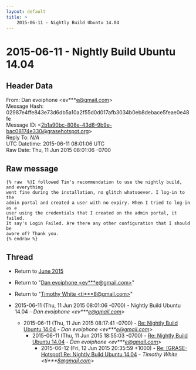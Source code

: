 ```yaml
---
layout: default
title: >
    2015-06-11 - Nightly Build Ubuntu 14.04
---
```


# 2015-06-11 - Nightly Build Ubuntu 14.04

## Header Data

From: Dan evoiphone \<ev***e@gmail.com\><br>
Message Hash: 02987e4ffe843e73d6db5a10a2f55d0d017afb3034b0eb8debace5feae0e48fe<br>
Message ID: \<2b1a90bc-808e-43d8-9b9e-bac08174e330@grasehotspot.org\><br>
Reply To: _N/A_<br>
UTC Datetime: 2015-06-11 08:01:06 UTC<br>
Raw Date: Thu, 11 Jun 2015 08:01:06 -0700<br>

## Raw message

```
{% raw  %}I followed Tim's recommendation to use the nightly build, and everything 
went fine during the installation, no glitch whatsoever. I log-in to the 
admin portal and created a user with no expiry. When I tried to log-in as a 
user using the credentials that I created on the admin portal, it failed. 
It say's Login Failed. Are there any other configuration that I should be 
aware of? Thank you.
{% endraw %}
```

## Thread

+ Return to [June 2015](/archive/2015/06)

+ Return to "[Dan evoiphone <ev***e<span>@</span>gmail.com>](/authors/ev___e_at_gmail_com)"
+ Return to "[Timothy White <ti***8<span>@</span>gmail.com>](/authors/ti___8_at_gmail_com)"

+ 2015-06-11 (Thu, 11 Jun 2015 08:01:06 -0700) - Nightly Build Ubuntu 14.04 - _Dan evoiphone \<ev***e@gmail.com\>_
  + 2015-06-11 (Thu, 11 Jun 2015 08:17:41 -0700) - [Re: Nightly Build Ubuntu 14.04](/archive/2015/06/b114d9685acdcc06c399da760690fac3ca386ef6421fd6dc4b07cdbbde022d5d) - _Dan evoiphone \<ev***e@gmail.com\>_
    + 2015-06-11 (Thu, 11 Jun 2015 18:55:03 -0700) - [Re: Nightly Build Ubuntu 14.04](/archive/2015/06/bd091443e870a261f6318b7a088ac2929b387a5162c96d441225ae1fba431a2a) - _Dan evoiphone \<ev***e@gmail.com\>_
      + 2015-06-12 (Fri, 12 Jun 2015 20:35:59 +1000) - [Re: [GRASE-Hotspot] Re: Nightly Build Ubuntu 14.04](/archive/2015/06/2e499b4154791aa5b2001262313f96d367bcaa87cd0a64b429ac633baeaf8697) - _Timothy White \<ti***8@gmail.com\>_

